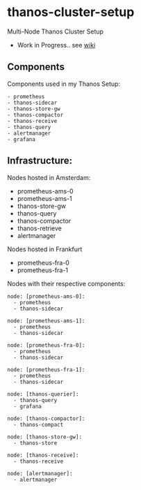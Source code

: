 # thanos-cluster-setup

Multi-Node Thanos Cluster Setup

- Work in Progress.. see [wiki](https://github.com/ruanbekker/thanos-cluster-setup/wiki/Install)

## Components

Components used in my Thanos Setup:

```
- prometheus
- thanos-sidecar
- thanos-store-gw
- thanos-compactor
- thanos-receive
- thanos-query
- alertmanager
- grafana
```

## Infrastructure:

Nodes hosted in Amsterdam:

- prometheus-ams-0
- prometheus-ams-1
- thanos-store-gw
- thanos-query
- thanos-compactor
- thanos-retrieve
- alertmanager

Nodes hosted in Frankfurt

- prometheus-fra-0
- prometheus-fra-1

Nodes with their respective components:

```
node: [prometheus-ams-0]:
  - prometheus
  - thanos-sidecar

node: [prometheus-ams-1]:
  - prometheus
  - thanos-sidecar

node: [prometheus-fra-0]:
  - prometheus
  - thanos-sidecar

node: [prometheus-fra-1]:
  - prometheus
  - thanos-sidecar

node: [thanos-querier]:
  - thanos-query
  - grafana

node: [thanos-compactor]:
  - thanos-compact

node: [thanos-store-gw]:
  - thanos-store

node: [thanos-receive]:
  - thanos-receive

node: [alertmanager]:
  - alertmanager
```
